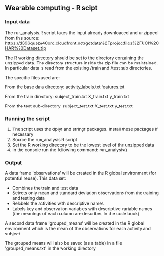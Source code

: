 ## Wearable computing - R scipt

### Input data

The run_analysis.R script takes the input already downloaded and unzipped from this source:
https://d396qusza40orc.cloudfront.net/getdata%2Fprojectfiles%2FUCI%20HAR%20Dataset.zip

The R working directory should be set to the directory containing the unzipped data. The directory structure inside the zip file can be maintained. In particular data is read from the existing /train and /test sub directories.

The specific files used are:

From the base data directory:
activity_labels.txt
features.txt

From the train directory:
subject_train.txt
X_train.txt
y_train.txt

From the test sub-directory:
subject_test.txt
X_test.txt
y_test.txt

### Running the script

1. The script uses the dplyr and stringr packages. Install these packages if necessary
2. Source the run_analysis.R script
3. Set the R working directory to be the lowest level of the unzipped data
4. In the console run the following command:
    run_analysis()

### Output

A data frame 'observations' will be created in the R global environment (for potential reuse). This data set:
- Combines the train and test data
- Selects only mean and standard deviation observations from the training and testing data
- Relabels the activities with descriptive names
- Labels key and observation variables with descriptive variable names (the meanings of each column are described in the code book)

A second data frame 'grouped_means' will be created in the R global environment which is the mean of the observations for each activity and subject

The grouped means will also be saved (as a table) in a file 'grouped_means.txt' in the working directory



